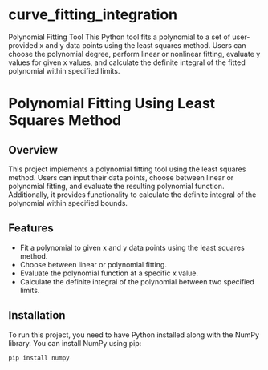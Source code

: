 # curve_fitting_integration
Polynomial Fitting Tool  This Python tool fits a polynomial to a set of user-provided x and y data points using the least squares method. Users can choose the polynomial degree, perform linear or nonlinear fitting, evaluate y values for given x values, and calculate the definite integral of the fitted polynomial within specified limits.


# Polynomial Fitting Using Least Squares Method

## Overview
This project implements a polynomial fitting tool using the least squares method. Users can input their data points, choose between linear or polynomial fitting, and evaluate the resulting polynomial function. Additionally, it provides functionality to calculate the definite integral of the polynomial within specified bounds.

## Features
- Fit a polynomial to given x and y data points using the least squares method.
- Choose between linear or polynomial fitting.
- Evaluate the polynomial function at a specific x value.
- Calculate the definite integral of the polynomial between two specified limits.

## Installation
To run this project, you need to have Python installed along with the NumPy library. You can install NumPy using pip:

```bash
pip install numpy
